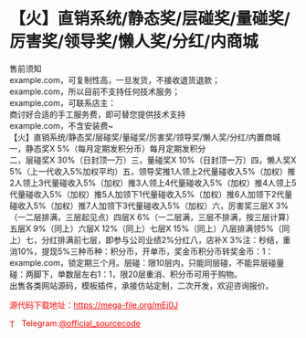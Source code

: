 # 【火】直销系统/静态奖/层碰奖/量碰奖/厉害奖/领导奖/懒人奖/分红/内商城

售前须知<br>example.com，可复制性高，一旦发货，不接收退货退款；<br>example.com，所以目前不支持任何技术服务；<br>example.com，可联系店主：<br>商讨好合适的手工服务费，即可替您提供技术支持<br>example.com，不含安装费~<br>【火】直销系统/静态奖/层碰奖/量碰奖/厉害奖/领导奖/懒人奖/分红/内置商城<br>一，静态奖X 5%（每月定期发积分币）每月定期发积分<br>二，层碰奖X 30%（日封顶一万）三，量碰奖X 10%（日封顶一万）四，懒人奖X 5%（上一代收入5%加权平均）五，领导奖推1人领上2代量碰收入5%（加权）推2人领上3代量碰收入5%（加权）推3人领上4代量碰收入5%（加权）推4人领上5代量碰收入5%（加权）推5人加领下1代量碰收入5%（加权）推6人加领下2代量碰收入5%（加权）推7人加领下3代量碰收入5%（加权）六，厉害奖三层X 3%（一二层排满，三层起见点）四层X 6%（一二层满，三层不排满，按三层计算）五层X 9%（同上）六层X 12%（同上）七层X 15%（同上）八层排满领5%（同上）七，分红排满前七层，即参与公司业绩2%分红八，店补X 3%注：秒结，重消10%，提现5%三种币种：积分币，开单币，奖金币积分币转奖金币：1：example.com，锁定期三个月。层碰：限10层内，只能同层碰，不能异层碰量碰：两脚下，单数层左右1：1，限20层重消、积分币可用于购物。<br>出售各类网站源码，模板插件，承接仿站定制，二次开发，欢迎咨询报价。<br>


<p style="color: red;">源代码下载地址：<a href="https://mega-file.org/mEj0J" style="color: red;">https://mega-file.org/mEj0J</a></p><p style="color: red;"><img src="https://cdn-icons-png.flaticon.com/512/2111/2111646.png" alt="Telegram Icon" style="width: 16px; vertical-align: middle; margin-right: 5px;">Telegram:<a href="https://t.me/official_sourcecode" style="color: red;">@official_sourcecode</a></p>